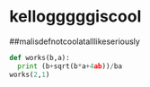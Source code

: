 # kellogggggiscool
##malisdefnotcoolatalllikeseriously
```python
def works(b,a):
  print (b+sqrt(b*a+4ab))/ba
works(2,1)
```  

